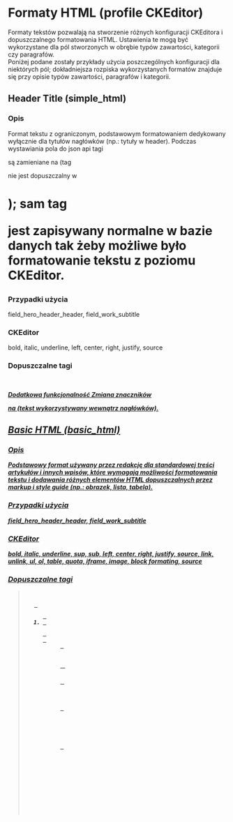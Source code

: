 # Formaty HTML (profile CKEditor) 
Formaty tekstów pozwalają na stworzenie różnych konfiguracji CKEditora i dopuszczalnego formatowania HTML. Ustawienia te mogą być wykorzystane dla pól stworzonych w obrębie typów zawartości, kategorii czy paragrafów.  
Poniżej podane zostały przykłady użycia poszczególnych konfiguracji dla niektórych pól; dokładniejsza rozpiska wykorzystanych formatów znajduje się przy opisie typów zawartości, paragrafów i kategorii.  

## Header Title (simple_html) 
### Opis 
Format tekstu z ograniczonym, podstawowym formatowaniem dedykowany wyłącznie dla tytułów nagłówków (np.: tytuły w header). Podczas wystawiania pola do json api tagi <p> są zamieniane na <span> (tag <p> nie jest dopuszczalny w <h1>); sam tag <p> jest zapisywany normalne w bazie danych tak żeby możliwe było formatowanie tekstu z poziomu CKEditor.
### Przypadki użycia
field_hero_header_header, field_work_subtitle
### CKEditor
bold, italic, underline, left, center, right, justify, source
### Dopuszczalne tagi
<em> <strong> <u> <i> <br> <p class="text-align-left text-align-center text-align-right text-align-justify">
Dodatkowa funkcjonalność
Zmiana znaczników <p> na <span> (tekst wykorzystywany wewnątrz nagłówków).

## Basic HTML (basic_html)
### Opis
Podstawowy format używany przez redakcję dla standardowej treści artykułów i innych wpisów, które wymagają możliwości formatowania tekstu i dodawania różnych elementów HTML dopuszczalnych przez markup i style guide (np.: obrazek, lista, tabela).
### Przypadki użycia
field_hero_header_header, field_work_subtitle
### CKEditor
bold, italic, underline, sup, sub, left, center, right, justify, source, link, unlink, ul, ol, table, quota, iframe, image, block formating, source
### Dopuszczalne tagi
<a href hreflang> <em> <strong> <cite> <blockquote cite> <code> <ul type> <ol start type> <li> <dl> <dt> <dd> <h2 id> <h3 id> <h4 id> <h5 id> <h6 id> <p class="text-align-left text-align-center text-align-right text-align-justify"> <br> <span> <img src alt height width data-entity-type data-entity-uuid data-align data-caption> <iframe align frameborder height longdesc name scrolling src title width> <h1> <pre><table id class><thead><tbody><tfoot><tr id class><td class><th id class><sub><sup>

## Limited HTML text only (limited_editor)
### Opis
Format tekstu z ograniczonym, podstawowym formatowaniem treści stosowany tam gdzie używany jest średniej długości tekst bez dodatkowych elementów html jak np.: tabele, listy czy obrazki. 
### Przypadki użycia
field_hero_header_lead, field_introduction, field_video_description, field_gallery_description
### CKEditor
bold, italic, underline, left, center, right, justify,link, unlink, source
### Dopuszczalne tagi
<em> <strong> <u> <i> <br> <p class="text-align-left text-align-center text-align-right text-align-justify"> <a href hreflang> <span class>

## Restricted HTML (restricted_html)
### Opis
Formatowanie stosowane tam, gdzie nie dajemy możliwości formatowania tekstu - format jest z góry określony przez style guide, np.: summary na listingach.
### Przypadki użycia
field_hero_header_pic_signature, field_venue_map_text, field_venue_contact_details
### CKEditor
bold, italic, link, unlink, source
### Dopuszczalne tagi
<a href hreflang> <em> <br> <span> <strong> <i> <p>

## Plain text (plain_text)
### Opis
Format tekstu dostępny dla wszystkich użytkowników; najbardziej restrykcyjny; całkowicie usuwa tagi HTML oprócz znaków nowej linii, które sam generuje. Stosowany tam gdzie formatowanie i tagi html nie są potrzebne.
### Przypadki użycia
field_summary, field_venue_map_tooltip_name
C### KEditor
CKEditor nie jest podpięty.

## Full HTML (full_html) 
Format tekstu „Full HTML” nie jest używany, ale zostaje w systemie w standardowej formie.
